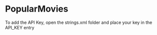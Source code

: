 # PopularMovies

To add the API Key, open the strings.xml folder and place your key in the API_KEY entry
